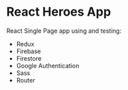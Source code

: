 # React Heroes App

React Single Page app using and testing:

* Redux
* Firebase
* Firestore
* Google Authentication
* Sass
* Router